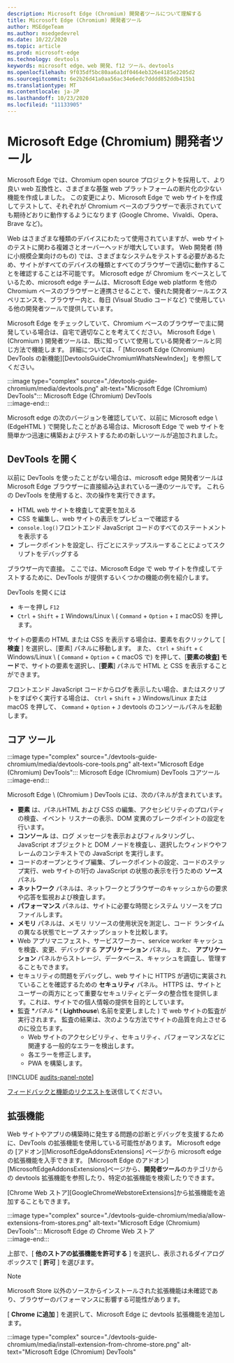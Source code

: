 ```yaml
---
description: Microsoft Edge (Chromium) 開発者ツールについて理解する
title: Microsoft Edge (Chromium) 開発者ツール
author: MSEdgeTeam
ms.author: msedgedevrel
ms.date: 10/22/2020
ms.topic: article
ms.prod: microsoft-edge
ms.technology: devtools
keywords: microsoft edge、web 開発、f12 ツール、devtools
ms.openlocfilehash: 9f035df5bc80aa6a1df0464eb326e4185e2205d2
ms.sourcegitcommit: 6e2b26d41a0aa56ac34e6edc7dddd852ddb415b1
ms.translationtype: MT
ms.contentlocale: ja-JP
ms.lasthandoff: 10/23/2020
ms.locfileid: "11133905"
---
```

# Microsoft Edge (Chromium) 開発者ツール  

Microsoft Edge では、Chromium open source プロジェクトを採用して、より良い web 互換性と、さまざまな基盤 web プラットフォームの断片化の少ない機能を作成しました。  この変更により、Microsoft Edge で web サイトを作成してテストして、それぞれが Chromium ベースのブラウザーで表示されていても期待どおりに動作するようになります (Google Chrome、Vivaldi、Opera、Brave など)。  

Web はさまざまな種類のデバイスにわたって使用されていますが、web サイトのテストに関わる複雑さとオーバーヘッドが増大しています。 Web 開発者 (特に小規模企業向けのもの) では、さまざまなシステムをテストする必要があるため、サイトがすべてのデバイスの種類とすべてのブラウザーで適切に動作することを確認することは不可能です。  Microsoft edge が Chromium をベースとしているため、microsoft edge チームは、Microsoft Edge web platform を他の Chromium ベースのブラウザーと連携させることで、優れた開発者ツールエクスペリエンスを、ブラウザー内と、毎日 (Visual Studio コードなど) で使用している他の開発者ツールで提供しています。  

Microsoft Edge をチェックしていて、Chromium ベースのブラウザーで主に開発している場合は、自宅で適切なことを考えてください。  Microsoft Edge \ (Chromium \) 開発者ツールは、既に知っていて使用している開発者ツールと同じ方法で機能します。  詳細については、「 [Microsoft Edge (Chromium) DevTools の新機能][DevtoolsGuideChromiumWhatsNewIndex]」を参照してください。  

:::image type="complex" source="./devtools-guide-chromium/media/devtools.png" alt-text="Microsoft Edge (Chromium) DevTools":::
   Microsoft Edge (Chromium) DevTools  
:::image-end:::  

Microsoft edge の次のバージョンを確認していて、以前に Microsoft edge \ (EdgeHTML \) で開発したことがある場合は、Microsoft Edge で web サイトを簡単かつ迅速に構築およびテストするための新しいツールが追加されました。  

## DevTools を開く  

以前に DevTools を使ったことがない場合は、microsoft edge 開発者ツールは Microsoft Edge ブラウザーに直接組み込まれている一連のツールです。  これらの DevTools を使用すると、次の操作を実行できます。  

*   HTML web サイトを検査して変更を加える  
*   CSS を編集し、web サイトの表示をプレビューで確認する  
*   `console.log()`フロントエンド JavaScript コードのすべてのステートメントを表示する  
*   ブレークポイントを設定し、行ごとにステップスルーすることによってスクリプトをデバッグする  

ブラウザー内で直接。  ここでは、Microsoft Edge で web サイトを作成してテストするために、DevTools が提供するいくつかの機能の例を紹介します。  

DevTools を開くには  

*   キーを押し `F12` 
*   `Ctrl` + `Shift` + `I` Windows/Linux \ ( `Command` + `Option` + `I` macOS) を押します。  

サイトの要素の HTML または CSS を表示する場合は、要素を右クリックして [ **検査** ] を選択し、[要素] パネルに移動します。  また、 `Ctrl` + `Shift` + `C` Windows/Linux \ ( `Command` + `Option` + `C` macOS で) を押して、[**要素の検査] モード**で、サイトの要素を選択し、[**要素**] パネルで HTML と CSS を表示することができます。  

フロントエンド JavaScript コードからログを表示したい場合、またはスクリプトをすばやく実行する場合は、 `Ctrl` + `Shift` + `J` Windows/Linux または macOS を押して、 `Command` + `Option` + `J` devtools のコンソールパネルを起動します。  

## コア ツール  

:::image type="complex" source="./devtools-guide-chromium/media/devtools-core-tools.png" alt-text="Microsoft Edge (Chromium) DevTools":::
   Microsoft Edge (Chromium) DevTools コアツール  
:::image-end::: 

Microsoft Edge \ (Chromium \) DevTools には、次のパネルが含まれています。  

*   **要素** は、パネルHTML および CSS の編集、アクセシビリティのプロパティの検査、イベント リスナーの表示、DOM 変異のブレークポイントの設定を行います。  
*   **コンソール** は、ログ メッセージを表示およびフィルタリングし、JavaScript オブジェクトと DOM ノードを検査し、選択したウィンドウやフレームのコンテキストでの JavaScript を実行します。  
*   コードのオープンとライブ編集、ブレークポイントの設定、コードのステップ実行、web サイトの1行の JavaScript の状態の表示を行うための **ソース** パネル  
*   **ネットワーク** パネルは、ネットワークとブラウザーのキャッシュからの要求や応答を監視および検査します。   
*   **パフォーマンス** パネルは、サイトに必要な時間とシステム リソースをプロファイルします。  
*   **メモリ** パネルは、メモリ リソースの使用状況を測定し、コード ランタイムの異なる状態でヒープ スナップショットを比較します。  
*   Web アプリマニフェスト、サービスワーカー、service worker キャッシュを検査、変更、デバッグする **アプリケーション** パネル。  また、 **アプリケーション** パネルからストレージ、データベース、キャッシュを調査し、管理することもできます。  
*   セキュリティの問題をデバッグし、web サイトに HTTPS が適切に実装されていることを確認するための **セキュリティ** パネル。  HTTPS は、サイトとユーザーの両方にとって重要なセキュリティとデータの整合性を提供します。これは、サイトでの個人情報の提供を目的としています。  
*   監査 **パネル \** ( **Lighthouse**\ 名前を変更しました \) で web サイトの監査が実行されます。  監査の結果は、次のような方法でサイトの品質を向上させるのに役立ちます。  
    *   Web サイトのアクセシビリティ、セキュリティ、パフォーマンスなどに関連する一般的なエラーを検出します。  
    *   各エラーを修正します。  
    *   PWA を構築します。  

[!INCLUDE [audits-panel-note](./devtools-guide-chromium/includes/audits-panel-note.md)]  

[フィードバックと機能のリクエストを](#getting-in-touch-with-the-microsoft-edge-devtools-team)送信してください。  

## 拡張機能  

Web サイトやアプリの構築時に発生する問題の診断とデバッグを支援するために、DevTools の拡張機能を使用している可能性があります。  Microsoft edge の [アドオン][MicrosoftEdgeAddonsExtensions] ページから microsoft edge の拡張機能を入手できます。  [Microsoft Edge のアドオン][MicrosoftEdgeAddonsExtensions]ページから、**開発者ツール**のカテゴリからの devtools 拡張機能を参照したり、特定の拡張機能を検索したりできます。  

[Chrome Web ストア][GoogleChromeWebstoreExtensions]から拡張機能を追加することもできます。  

:::image type="complex" source="./devtools-guide-chromium/media/allow-extensions-from-stores.png" alt-text="Microsoft Edge (Chromium) DevTools":::
   Microsoft Edge の Chrome Web ストア  
:::image-end:::  

上部で、[ **他のストアの拡張機能を許可する** ] を選択し、表示されるダイアログボックスで [ **許可** ] を選びます。  

> [!NOTE]
> Microsoft Store 以外のソースからインストールされた拡張機能は未確認であり、ブラウザーのパフォーマンスに影響する可能性があります。  

[ **Chrome に追加** ] を選択して、Microsoft Edge に devtools 拡張機能を追加します。  

:::image type="complex" source="./devtools-guide-chromium/media/install-extension-from-chrome-store.png" alt-text="Microsoft Edge (Chromium) DevTools"  
